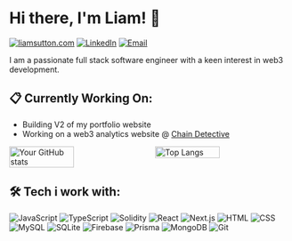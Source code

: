 # Hi there, I'm Liam! 👋

[![liamsutton.com](https://img.shields.io/badge/-liamsutton.com-93cfb0?style=flat-square&logo=appveyor&logoColor=white&link=https://liamsutton.com)](https://yourwebsite.com)
[![LinkedIn](https://img.shields.io/badge/-LinkedIn-0077B5?style=flat-square&logo=linkedin&logoColor=white&link=https://www.linkedin.com/in/liam-sutton90)](https://www.linkedin.com/in/liam-sutton90/)
[![Email](https://img.shields.io/badge/-Email-D14836?style=flat-square&logo=gmail&logoColor=white&link=mailto:sutton.liam77@gmail.com)](mailto:sutton.liam77@gmail.com)

I am a passionate full stack software engineer with a keen interest in web3 development.

## 📋 Currently Working On:

- Building V2 of my portfolio website
- Working on a web3 analytics website @ [Chain Detective](https://chain-detective.com/)

<div style="display: flex; justify-content: space-between;">
  <img src="https://github-readme-stats.vercel.app/api?username=curm90&show_icons=true&theme=radical" alt="Your GitHub stats" style="width: 48%;"/>
  <img src="https://github-readme-stats.vercel.app/api/top-langs/?username=curm90&layout=compact&theme=radical" alt="Top Langs" style="width: 48%;"/>
</div>



## 🛠️ Tech i work with:

![JavaScript](https://img.shields.io/badge/-JavaScript-000?&logo=JavaScript)
![TypeScript](https://img.shields.io/badge/-TypeScript-000?&logo=TypeScript)
![Solidity](https://img.shields.io/badge/-Solidity-000?&logo=Solidity)
![React](https://img.shields.io/badge/-React-000?&logo=React)
![Next.js](https://img.shields.io/badge/-Next.js-000?&logo=Next.js)
![HTML](https://img.shields.io/badge/-HTML-000?&logo=HTML5)
![CSS](https://img.shields.io/badge/-CSS-000?&logo=CSS3)
![MySQL](https://img.shields.io/badge/-MySQL-000?&logo=MySQL)
![SQLite](https://img.shields.io/badge/-SQLite-000?&logo=SQLite)
![Firebase](https://img.shields.io/badge/-Firebase-000?&logo=Firebase)
![Prisma](https://img.shields.io/badge/-Prisma-000?&logo=Prisma)
![MongoDB](https://img.shields.io/badge/-MongoDB-000?&logo=MongoDB)
![Git](https://img.shields.io/badge/-Git-000?&logo=Git)

<!-- [![GitHub Streak](http://github-readme-streak-stats.herokuapp.com?user=curm90&theme=dark)](https://git.io/streak-stats)

[![Top Langs](https://github-readme-stats.vercel.app/api/top-langs/?username=curm90&layout=compact&theme=vision-friendly-dark)](https://github.com/anuraghazra/github-readme-stats) -->

<!-- ### Stats

![Your GitHub stats](https://github-readme-stats.vercel.app/api?username=curm90&show_icons=true&theme=radical) -->

<!-- ### Current Streak

![GitHub Streak](https://github-readme-streak-stats.herokuapp.com?user=curm90&theme=radical) -->

<!-- ### Most Used Languages

![Top Langs](https://github-readme-stats.vercel.app/api/top-langs/?username=curm90&layout=compact&theme=radical) -->
